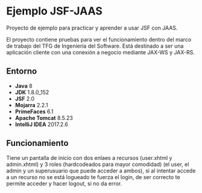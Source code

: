 # Ejemplo JSF-JAAS

Proyecto de ejemplo para practicar y aprender a usar JSF con JAAS.

El proyecto contiene pruebas para ver el funcionamiento dentro del marco de trabajo del TFG de Ingeniería del Software. Está destinado a ser una aplicación cliente con una conexión a negocio mediante JAX-WS y JAX-RS.

## Entorno

 - **Java** 8
 - **JDK** 1.8.0_152
 - **JSF** 2.0
 - **Mojarra** 2.2.1
 - **PrimeFaces** 6.1
 - **Apache Tomcat** 8.5.23
 - **IntelliJ IDEA** 2017.2.6
 
 
 ## Funcionamiento
 
 Tiene un pantalla de inicio con dos enlaes a recursos (user.xhtml y admin.xhtml) y 3 roles (hardcodeados para mayor comodidad) (el user, el admin y un superusuario que puede acceder a ambos), si al intentar accede a un recurso no se está logueado te fuerza el login, de ser correcto te permite acceder y hacer logout, si no da error.
